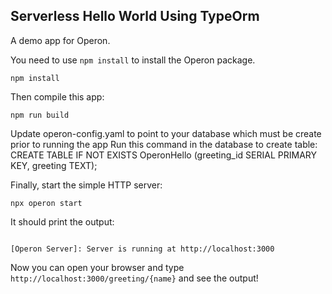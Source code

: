 ## Serverless Hello World Using TypeOrm

A demo app for Operon.

You need to use `npm install` to install the Operon package.

```shell
npm install
```

Then compile this app:
```shell
npm run build
```

Update operon-config.yaml to point to your database which must
be create prior to running the app
Run this command in the database to create table:
CREATE TABLE IF NOT EXISTS OperonHello (greeting_id SERIAL PRIMARY KEY, greeting TEXT);


Finally, start the simple HTTP server:
```shell
npx operon start
```

It should print the output:
```shell

[Operon Server]: Server is running at http://localhost:3000
```

Now you can open your browser and type `http://localhost:3000/greeting/{name}` and see the output!
